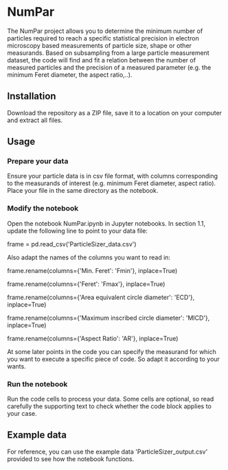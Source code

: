 # NumPar

The NumPar project allows you to determine the minimum number of particles required to reach a specific statistical precision in electron microscopy based measurements of particle size, shape or other measurands. Based on subsampling from a large particle measurement dataset, the code will find and fit a relation between the number of measured particles and the precision of a measured parameter (e.g. the minimum Feret diameter, the aspect ratio,..).

## Installation

Download the repository as a ZIP file, save it to a location on your computer and extract all files.

## Usage

### Prepare your data
Ensure your particle data is in csv file format, with columns corresponding to the measurands of interest (e.g. minimum Feret diameter, aspect ratio). Place your file in the same directory as the notebook. 

### Modify the notebook
Open the notebook NumPar.ipynb in Jupyter notebooks.
In section 1.1, update the following line to point to your data file:

  frame = pd.read_csv('ParticleSizer_data.csv')

Also adapt the names of the columns you want to read in:

  frame.rename(columns={'Min. Feret': 'Fmin'}, inplace=True)
  
  frame.rename(columns={'Feret': 'Fmax'}, inplace=True)
  
  frame.rename(columns={'Area equivalent circle diameter': 'ECD'}, inplace=True)
  
  frame.rename(columns={'Maximum inscribed circle diameter': 'MICD'}, inplace=True)
  
  frame.rename(columns={'Aspect Ratio': 'AR'}, inplace=True)

At some later points in the code you can specify the measurand for which you want to execute a specific piece of code. So adapt it according to your wants.

### Run the notebook

Run the code cells to process your data. Some cells are optional, so read carefully the supporting text to check whether the code block applies to your case.

## Example data

For reference, you can use the example data 'ParticleSizer_output.csv' provided to see how the notebook functions.

##
